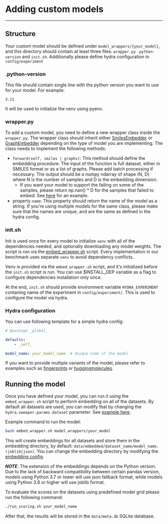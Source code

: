 # Adding custom models

---

## Structure

Your custom model should be defined under `model_wrappers/{your_model}`, and this directory should contain at least three files: `wrapper.py` `.python-version` and `init.sh`. Additionally please define hydra configuration in `config/experiment`

### .python-version

This file should contain single line with the python version you want to use for your model. For example:

```
3.11
```

It will be used to initialize the venv using pyenv.

### wrapper.py

To add a custom model, you need to define a new wrapper class inside the `wrapper.py`. The wrapper class should inherit either [SmilesEmbedder](../src/common/types.py) or [GraphEmbedder](../src/common/types.py) depending on the type of model you are implementing. The class needs to implement the following methods:

- `forward(self, smiles | graphs)`: This method should define the embedding procedure. The input of the function is full dataset, either in SMILES format or as a list of graphs. Please add batch processing if necessary. The output should be a numpy ndarray of shape (N, D) where N is the number of samples and D is the embedding dimension. 
    - If you want your model to support the failing on some of the samples, please return np.nan() * D for the samples that failed to embed. See [here](../model_wrappers/huggingmolecules/wrapper.py) for an example.
- property `name`: This property should return the name of the model as a string. If you're using multiple models for the same class, please make sure that the names are unique, and are the same as defined in the hydra config.

### init.sh

Init is used once for every model to initialize `venv` with all of the dependencies needed, and optionally downloading any model weights. The script is run via the [embed_wrapper.sh](../embed_wrapper.sh) script. Every implementation in our benchmark uses separate `venv` to avoid dependency conflicts. 

Venv is provided via the `embed_wrapper.sh` script, and it's initialized before the `init.sh` script is run. You can use $INSTALL_DEP variable as a flag to configure dependencies installation only once.

At the end, `init.sh` should provide environment variable `HYDRA_EXPERIMENT` contaning name of the experiment in `config/experiment/`. This is used to configure the model via hydra.

### Hydra configuration

You can use following template for a simple hydra config:

```yaml
# @package _global_

defaults:
    - _self_

model_name: your_model_name  # Unique name of the model
```

If you want to provide multiple variants of the model, please refer to examples such as [fingerprints](../config/experiment/fingerprints.yaml) or [huggingmolecules](../config/experiment/huggingmolecules.yaml).

## Running the model

Once you have defined your model, you can run it using the `embed_wrapper.sh` script to perform embedding on all of the datasets. By default all datasets are used, you can modify that by changing the `hydra.sweeper.params.dataset` parameter. See [example here](../config/embed.yaml).

Example command to run the model:

```bash
bash embed_wrapper.sh model_wrappers/your_model
```

This will create embeddings for all datasets and store them in the embedding directory, by default: `data/embedded/dataset_name/model_name.(joblib|json)`. You can change the embedding directory by modifying the [embedding config](../config/embedding/default.yaml).

**_NOTE_**: The extension of the embeddings depends on the Python version. Due to the lack of backward compatibility between certain pandas version, models using Python 3.7 or lower will use json fallback format, while models using Python 3.8 or higher will use joblib format.

To evaluate the scores on the datasets using predefined model grid please run the following command:

```sh
./run_scoring.sh your_model_name
```

After that, the results will be stored in the `data/meta.db` SQLite database.
